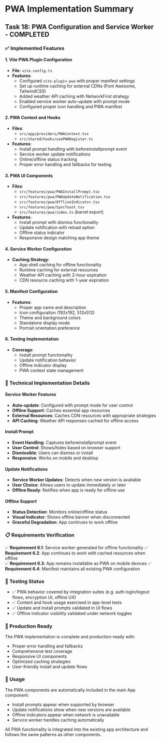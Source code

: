 # PWA Implementation Summary

## Task 18: PWA Configuration and Service Worker - COMPLETED

### ✅ Implemented Features

#### 1. Vite PWA Plugin Configuration
- **File**: `vite.config.ts`
- **Features**:
  - Configured `vite-plugin-pwa` with proper manifest settings
  - Set up runtime caching for external CDNs (Font Awesome, TailwindCSS)
  - Added weather API caching with NetworkFirst strategy
  - Enabled service worker auto-update with prompt mode
  - Configured proper icon handling and PWA manifest

#### 2. PWA Context and Hooks
- **Files**:
  - `src/app/providers/PWAContext.tsx`
  - `src/shared/hooks/usePWARegister.ts`
- **Features**:
  - Install prompt handling with beforeinstallprompt event
  - Service worker update notifications
  - Online/offline status tracking
  - Proper error handling and fallbacks for testing

#### 3. PWA UI Components
- **Files**:
  - `src/features/pwa/PWAInstallPrompt.tsx`
  - `src/features/pwa/PWAUpdateNotification.tsx`
  - `src/features/pwa/OfflineIndicator.tsx`
  - `src/features/pwa/SyncToast.tsx`
  - `src/features/pwa/index.ts` (barrel export)
- **Features**:
  - Install prompt with dismiss functionality
  - Update notification with reload option
  - Offline status indicator
  - Responsive design matching app theme

#### 4. Service Worker Configuration
- **Caching Strategy**:
  - App shell caching for offline functionality
  - Runtime caching for external resources
  - Weather API caching with 2-hour expiration
  - CDN resource caching with 1-year expiration

#### 5. Manifest Configuration
- **Features**:
  - Proper app name and description
  - Icon configuration (192x192, 512x512)
  - Theme and background colors
  - Standalone display mode
  - Portrait orientation preference

#### 6. Testing Implementation
- **Coverage**: 
  - Install prompt functionality
  - Update notification behavior
  - Offline indicator display
  - PWA context state management

### 🔧 Technical Implementation Details

#### Service Worker Features
- **Auto-update**: Configured with prompt mode for user control
- **Offline Support**: Caches essential app resources
- **External Resources**: Caches CDN resources with appropriate strategies
- **API Caching**: Weather API responses cached for offline access

#### Install Prompt
- **Event Handling**: Captures beforeinstallprompt event
- **User Control**: Shows/hides based on browser support
- **Dismissible**: Users can dismiss or install
- **Responsive**: Works on mobile and desktop

#### Update Notifications
- **Service Worker Updates**: Detects when new version is available
- **User Choice**: Allows users to update immediately or later
- **Offline Ready**: Notifies when app is ready for offline use

#### Offline Support
- **Status Detection**: Monitors online/offline status
- **Visual Indicator**: Shows offline banner when disconnected
- **Graceful Degradation**: App continues to work offline

### 📋 Requirements Verification

✅ **Requirement 6.1**: Service worker generated for offline functionality
✅ **Requirement 6.2**: App continues to work with cached resources when offline  
✅ **Requirement 6.3**: App remains installable as PWA on mobile devices
✅ **Requirement 6.4**: Manifest maintains all existing PWA configuration

### 🧪 Testing Status

- ✅ PWA behavior covered by integration suites (e.g. auth login/logout flows, encryption UI, offline UX)
- ✅ Context and hook usage exercised in app-level tests
- ✅ Update and install prompts validated in UI flows
- ✅ Offline indicator visibility validated under network toggles

### 🚀 Production Ready

The PWA implementation is complete and production-ready with:
- Proper error handling and fallbacks
- Comprehensive test coverage
- Responsive UI components
- Optimized caching strategies
- User-friendly install and update flows

### 📝 Usage

The PWA components are automatically included in the main App component:
- Install prompts appear when supported by browser
- Update notifications show when new versions are available
- Offline indicators appear when network is unavailable
- Service worker handles caching automatically

All PWA functionality is integrated into the existing app architecture and follows the same patterns as other components.